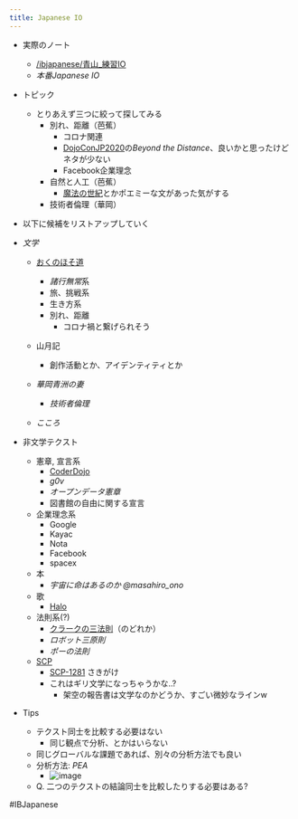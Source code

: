 ```yaml
---
title: Japanese IO
---
```


* 実際のノート
  
  * [/ibjapanese/青山_練習IO](https://scrapbox.io/ibjapanese/青山_練習IO)
  * *本番Japanese IO*
* トピック
  
  * とりあえず三つに絞って探してみる
    * 別れ、距離（芭蕉）
      * コロナ関連
      * [DojoConJP2020](DojoConJP2020.md)の*Beyond the Distance*、良いかと思ったけどネタが少ない
      * Facebook企業理念
    * 自然と人工（芭蕉）
      * [魔法の世紀](%E9%AD%94%E6%B3%95%E3%81%AE%E4%B8%96%E7%B4%80.md)とかポエミーな文があった気がする
    * 技術者倫理（華岡）
* 以下に候補をリストアップしていく

* *文学*
  
  * [おくのほそ道](%E3%81%8A%E3%81%8F%E3%81%AE%E3%81%BB%E3%81%9D%E9%81%93.md)
    
    * *諸行無常*系
    * 旅、挑戦系
    * 生き方系
    * 別れ、距離
      * コロナ禍と繋げられそう
  * 山月記
    
    * 創作活動とか、アイデンティティとか
  * *華岡青洲の妻*
    
    * *技術者倫理*
  * *こころ*

* 非文学テクスト
  
  * 憲章, 宣言系
    * [CoderDojo](CoderDojo.md)
    * *g0v*
    * *オープンデータ憲章*
    * 図書館の自由に関する宣言
  * 企業理念系
    * Google
    * Kayac
    * Nota
    * Facebook
    * spacex
  * 本
    * *宇宙に命はあるのか* *@masahiro_ono*
  * 歌
    * [Halo](Halo.md)
  * 法則系(?)
    * [クラークの三法則](%E3%82%AF%E3%83%A9%E3%83%BC%E3%82%AF%E3%81%AE%E4%B8%89%E6%B3%95%E5%89%87.md)（のどれか）
    * *ロボット三原則*
    * *ポーの法則*
  * [SCP](SCP.md)
    * [SCP-1281](SCP-1281.md) さきがけ
    * これはギリ文学になっちゃうかな..?
      * 架空の報告書は文学なのかどうか、すごい微妙なラインw
* Tips
  
  * テクスト同士を比較する必要はない
    * 同じ観点で分析、とかはいらない
  * 同じグローバルな課題であれば、別々の分析方法でも良い
  * 分析方法: *PEA*
    * ![image](https://gyazo.com/df05971b4c8ba95edbff99f7eb642e83/thumb/1000)
  * Q. 二つのテクストの結論同士を比較したりする必要はある?

\#IBJapanese
